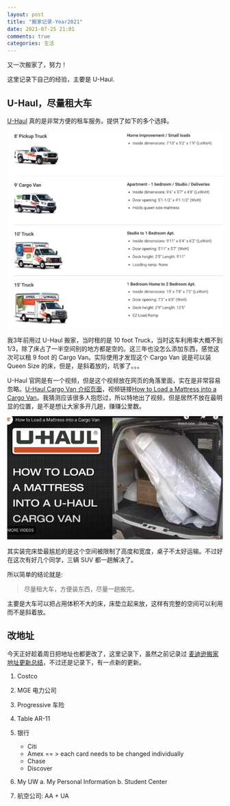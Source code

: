 ```yaml
---
layout: post
title: "搬家记录-Year2021"
date: 2021-07-25 21:01
comments: true
categories: 生活
---
```


又一次搬家了，努力！

这里记录下自己的经验，主要是 U-Haul. 

<!--more-->

## U-Haul，尽量租大车

[U-Haul](https://www.uhaul.com/) 真的是非常方便的租车服务。提供了如下的多个选择。

![tu１](/images/UHaul/UHaulCars.png)

我3年前用过 U-Haul 搬家，当时租的是 10 foot Truck，当时这车利用率大概不到 1/3，除了床占了一半空间别的地方都是空的。这三年也没怎么添加东西，感觉这次可以租 9 foot 的 Cargo Van。实际使用才发现这个 Cargo Van 说是可以装 Queen Size 的床，但是，是斜着放的，坑爹了。。。

U-Haul 官网是有一个视频，但是这个视频放在网页的角落里面，实在是非常容易忽略。[U-Haul Cargo Van 介绍页面](https://www.uhaul.com/Truck-Rentals/Cargo-Van/)，视频链接[How to Load a Mattress into a Cargo Van](https://youtu.be/A4s1SkvCuyo)。我猜测应该很多人抱怨过，所以特地出了视频，但是居然不放在最明显的位置，是不是想让大家多开几趟，赚赚公里数。

![放床垫后效果图](/images/UHaul/cargoVan.png)

其实装完床垫最尴尬的是这个空间被限制了高度和宽度，桌子不太好运输。不过好在这次有好几个同学，三辆 SUV 都一趟解决了。

所以简单的结论就是:

> 尽量租大车，方便装东西，尽量一趟搬完。

主要是大车可以把占用体积不大的床，床垫立起来放，这样有完整的空间可以利用而不是斜着放。

## 改地址

今天正好趁着周日把地址也都更改了，这里记录下，虽然之前记录过 [麦迪逊搬家地址更新总结](https://iphyer.github.io/blog/2018/08/07/address/)，不过还是记录下，有一点新的更新。

1. Costco
2. MGE 电力公司
3. Progressive 车险
4. Table AR-11
5. 银行

	* Citi
	* Amex == > each card needs to be changed individually
	* Chase
	* Discover

6. My UW
	a. My Personal Information
	b. Student Center
7. 航空公司: AA + UA

